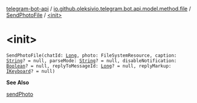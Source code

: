 [telegram-bot-api](../../index.md) / [io.github.oleksivio.telegram.bot.api.model.method.file](../index.md) / [SendPhotoFile](index.md) / [&lt;init&gt;](./-init-.md)

# &lt;init&gt;

`SendPhotoFile(chatId: `[`Long`](https://kotlinlang.org/api/latest/jvm/stdlib/kotlin/-long/index.html)`, photo: FileSystemResource, caption: `[`String`](https://kotlinlang.org/api/latest/jvm/stdlib/kotlin/-string/index.html)`? = null, parseMode: `[`String`](https://kotlinlang.org/api/latest/jvm/stdlib/kotlin/-string/index.html)`? = null, disableNotification: `[`Boolean`](https://kotlinlang.org/api/latest/jvm/stdlib/kotlin/-boolean/index.html)`? = null, replyToMessageId: `[`Long`](https://kotlinlang.org/api/latest/jvm/stdlib/kotlin/-long/index.html)`? = null, replyMarkup: `[`IKeyboard`](../../io.github.oleksivio.telegram.bot.api.model.objects.std.keyboard/-i-keyboard.md)`? = null)`

**See Also**

[sendPhoto](#)

